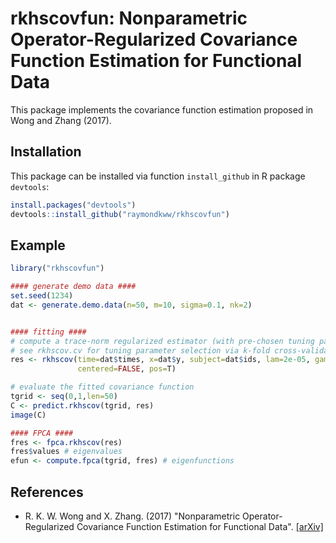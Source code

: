 # rkhscovfun: Nonparametric Operator-Regularized Covariance Function Estimation for Functional Data

This package implements the covariance function estimation proposed in Wong and Zhang (2017).

## Installation
This package can be installed via function `install_github` in R package `devtools`:

``` r
install.packages("devtools")
devtools::install_github("raymondkww/rkhscovfun")

```

## Example
```r
library("rkhscovfun")

#### generate demo data ####
set.seed(1234)
dat <- generate.demo.data(n=50, m=10, sigma=0.1, nk=2)


#### fitting ####
# compute a trace-norm regularized estimator (with pre-chosen tuning parameter;
# see rkhscov.cv for tuning parameter selection via k-fold cross-validation)
res <- rkhscov(time=dat$times, x=dat$y, subject=dat$ids, lam=2e-05, gam=1,
               centered=FALSE, pos=T)

# evaluate the fitted covariance function
tgrid <- seq(0,1,len=50)
C <- predict.rkhscov(tgrid, res)
image(C)

#### FPCA ####
fres <- fpca.rkhscov(res)
fres$values # eigenvalues
efun <- compute.fpca(tgrid, fres) # eigenfunctions
```


## References
* R. K. W. Wong and X. Zhang. (2017) "Nonparametric Operator-Regularized Covariance Function Estimation for Functional Data". [\[arXiv\]](http://arxiv.org/abs/1701.06263)
